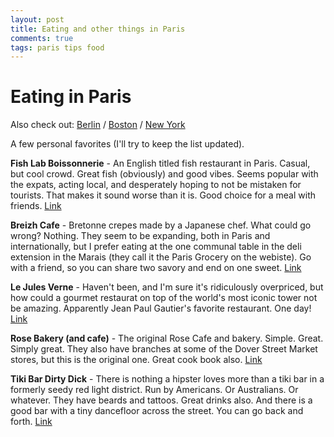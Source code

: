 ```yaml
---
layout: post
title: Eating and other things in Paris
comments: true
tags: paris tips food
---
```

# Eating in Paris

Also check out: [Berlin](http://1l2p.net/2014/06/06/Eating-in-Berlin.html) / [Boston](/2014/07/29/Boston-Tips.html) / [New York](/2015/06/15/Eating-in-NYC.html)

A few personal favorites (I'll try to keep the list updated).

**Fish Lab Boissonnerie** - An English titled fish restaurant in Paris. Casual, but cool crowd. Great fish (obviously) and good vibes. Seems popular with the expats, acting local, and desperately hoping to not be mistaken for tourists. That makes it sound worse than it is. Good choice for a meal with friends. [Link](https://www.facebook.com/Fish-La-Boissonnerie-156620904372928/)

**Breizh Cafe** - Bretonne crepes made by a Japanese chef. What could go wrong? Nothing. They seem to be expanding, both in Paris and internationally, but I prefer eating at the one communal table in the deli extension in the Marais (they call it the Paris Grocery on the webiste). Go with a friend, so you can share two savory and end on one sweet. [Link](http://breizhcafe.com/en/)

**Le Jules Verne** - Haven't been, and I'm sure it's ridiculously overpriced, but how could a gourmet restaurat on top of the world's most iconic tower not be amazing. Apparently Jean Paul Gautier's favorite restaurant. One day! [Link](http://www.lejulesverne-paris.com/en)

**Rose Bakery (and cafe)** - The original Rose Cafe and bakery. Simple. Great. Simply great. They also have branches at some of the Dover Street Market stores, but this is the original one. Great cook book also. [Link](https://www.facebook.com/pages/Rose-Bakery/164385533573542)

**Tiki Bar Dirty Dick** - There is nothing a hipster loves more than a tiki bar in a formerly seedy red light district. Run by Americans. Or Australians. Or whatever. They have beards and tattoos. Great drinks also. And there is a good bar with a tiny dancefloor across the street. You can go back and forth. [Link](http://www.lephysionomiste.fr/bar/dirty-dick/)

